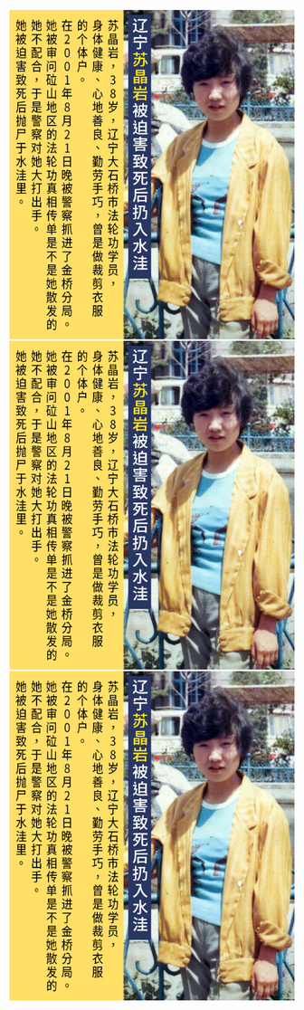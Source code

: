 <p>
<div align="center"><img src="img-3/3-1108f.jpg" width=640></div>
<div align="center"><img src="img-3/3-1108f.jpg" width=640></div>
<div align="center"><img src="img-3/3-1108f.jpg" width=640></div>
